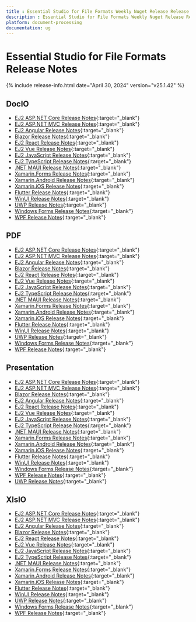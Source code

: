 ```yaml
---
title : Essential Studio for File Formats Weekly Nuget Release Release Notes  
description : Essential Studio for File Formats Weekly Nuget Release Release Notes  
platform: document-processing
documentation: ug
---
```


# Essential Studio for File Formats  Release Notes  

{% include release-info.html date="April 30, 2024" version="v25.1.42" %} 


## DocIO

* [EJ2 ASP.NET Core Release Notes](https://ej2.syncfusion.com/aspnetcore/documentation/release-notes/25.1.42#docio){:target="_blank"}
* [EJ2 ASP.NET MVC Release Notes](https://ej2.syncfusion.com/aspnetmvc/documentation/release-notes/25.1.42#docio){:target="_blank"}
* [EJ2 Angular Release Notes](https://ej2.syncfusion.com/angular/documentation/release-notes/25.1.42#docio){:target="_blank"}
* [Blazor Release Notes](https://blazor.syncfusion.com/documentation/release-notes/25.1.42#docio){:target="_blank"}
* [EJ2 React Release Notes](https://ej2.syncfusion.com/react/documentation/release-notes/25.1.42#docio){:target="_blank"}
* [EJ2 Vue  Release Notes](https://ej2.syncfusion.com/vue/documentation/release-notes/25.1.42#docio){:target="_blank"}
* [EJ2 JavaScript Release Notes](https://ej2.syncfusion.com/javascript/documentation/release-notes/25.1.42#docio){:target="_blank"}
* [EJ2 TypeScript Release Notes](https://ej2.syncfusion.com/documentation/release-notes/25.1.42#docio){:target="_blank"}
* [.NET MAUI Release Notes](/maui/release-notes/v25.1.42#docio){:target="_blank"}
* [Xamarin.Forms Release Notes](/xamarin/release-notes/v25.1.42#docio){:target="_blank"}
* [Xamarin.Android Release Notes](/xamarin-android/release-notes/v25.1.42#docio){:target="_blank"}
* [Xamarin.iOS Release Notes](/xamarin-ios/release-notes/v25.1.42#docio){:target="_blank"}
* [Flutter Release Notes](/flutter/release-notes/v25.1.42#docio){:target="_blank"}
* [WinUI Release Notes](/winui/release-notes/v25.1.42#docio){:target="_blank"}
* [UWP Release Notes](/uwp/release-notes/v25.1.42#docio){:target="_blank"}
* [Windows Forms Release Notes](/windowsforms/release-notes/v25.1.42#docio){:target="_blank"}
* [WPF Release Notes](/wpf/release-notes/v25.1.42#docio){:target="_blank"}



## PDF

* [EJ2 ASP.NET Core Release Notes](https://ej2.syncfusion.com/aspnetcore/documentation/release-notes/25.1.42#pdf){:target="_blank"}
* [EJ2 ASP.NET MVC Release Notes](https://ej2.syncfusion.com/aspnetmvc/documentation/release-notes/25.1.42#pdf){:target="_blank"}
* [EJ2 Angular Release Notes](https://ej2.syncfusion.com/angular/documentation/release-notes/25.1.42#pdf){:target="_blank"}
* [Blazor Release Notes](https://blazor.syncfusion.com/documentation/release-notes/25.1.42#pdf){:target="_blank"}
* [EJ2 React Release Notes](https://ej2.syncfusion.com/react/documentation/release-notes/25.1.42#pdf){:target="_blank"}
* [EJ2 Vue  Release Notes](https://ej2.syncfusion.com/vue/documentation/release-notes/25.1.42#pdf){:target="_blank"}
* [EJ2 JavaScript Release Notes](https://ej2.syncfusion.com/javascript/documentation/release-notes/25.1.42#pdf){:target="_blank"}
* [EJ2 TypeScript Release Notes](https://ej2.syncfusion.com/documentation/release-notes/25.1.42#pdf){:target="_blank"}
* [.NET MAUI Release Notes](/maui/release-notes/v25.1.42#pdf){:target="_blank"}
* [Xamarin.Forms Release Notes](/xamarin/release-notes/v25.1.42#pdf){:target="_blank"}
* [Xamarin.Android Release Notes](/xamarin-android/release-notes/v25.1.42#pdf){:target="_blank"}
* [Xamarin.iOS Release Notes](/xamarin-ios/release-notes/v25.1.42#pdf){:target="_blank"}
* [Flutter Release Notes](/flutter/release-notes/v25.1.42#pdf){:target="_blank"}
* [WinUI Release Notes](/winui/release-notes/v25.1.42#pdf){:target="_blank"}
* [UWP Release Notes](/uwp/release-notes/v25.1.42#pdf){:target="_blank"}
* [Windows Forms Release Notes](/windowsforms/release-notes/v25.1.42#pdf){:target="_blank"}
* [WPF Release Notes](/wpf/release-notes/v25.1.42#pdf){:target="_blank"}


## Presentation

* [EJ2 ASP.NET Core Release Notes](https://ej2.syncfusion.com/aspnetcore/documentation/release-notes/25.1.42#presentation){:target="_blank"}
* [EJ2 ASP.NET MVC Release Notes](https://ej2.syncfusion.com/aspnetmvc/documentation/release-notes/25.1.42#presentation){:target="_blank"}
* [Blazor Release Notes](https://blazor.syncfusion.com/documentation/release-notes/25.1.42#presentation){:target="_blank"}
* [EJ2 Angular Release Notes](https://ej2.syncfusion.com/angular/documentation/release-notes/25.1.42#presentation){:target="_blank"}
* [EJ2 React Release Notes](https://ej2.syncfusion.com/react/documentation/release-notes/25.1.42#presentation){:target="_blank"}
* [EJ2 Vue  Release Notes](https://ej2.syncfusion.com/vue/documentation/release-notes/25.1.42#presentation){:target="_blank"}
* [EJ2 JavaScript Release Notes](https://ej2.syncfusion.com/javascript/documentation/release-notes/25.1.42#presentation){:target="_blank"}
* [EJ2 TypeScript Release Notes](https://ej2.syncfusion.com/documentation/release-notes/25.1.42#presentation){:target="_blank"}
* [.NET MAUI Release Notes](/maui/release-notes/v25.1.42#presentation){:target="_blank"}
* [Xamarin.Forms Release Notes](/xamarin/release-notes/v25.1.42#presentation){:target="_blank"}
* [Xamarin.Android Release Notes](/xamarin-android/release-notes/v25.1.42#presentation){:target="_blank"}
* [Xamarin.iOS Release Notes](/xamarin-ios/release-notes/v25.1.42#presentation){:target="_blank"}
* [Flutter Release Notes](/flutter/release-notes/v25.1.42#presentation){:target="_blank"}
* [WinUI Release Notes](/winui/release-notes/v25.1.42#presentation){:target="_blank"}
* [Windows Forms Release Notes](/windowsforms/release-notes/v25.1.42#presentation){:target="_blank"}
* [WPF Release Notes](/wpf/release-notes/v25.1.42#presentation){:target="_blank"}
* [UWP Release Notes](/uwp/release-notes/v25.1.42#presentation){:target="_blank"}



## XlsIO

* [EJ2 ASP.NET Core Release Notes](https://ej2.syncfusion.com/aspnetcore/documentation/release-notes/25.1.42#xlsio){:target="_blank"}
* [EJ2 ASP.NET MVC Release Notes](https://ej2.syncfusion.com/aspnetmvc/documentation/release-notes/25.1.42#xlsio){:target="_blank"}
* [EJ2 Angular Release Notes](https://ej2.syncfusion.com/angular/documentation/release-notes/25.1.42#xlsio){:target="_blank"}
* [Blazor Release Notes](https://blazor.syncfusion.com/documentation/release-notes/25.1.42#xlsio){:target="_blank"}
* [EJ2 React Release Notes](https://ej2.syncfusion.com/react/documentation/release-notes/25.1.42#xlsio){:target="_blank"}
* [EJ2 Vue  Release Notes](https://ej2.syncfusion.com/vue/documentation/release-notes/25.1.42#xlsio){:target="_blank"}
* [EJ2 JavaScript Release Notes](https://ej2.syncfusion.com/javascript/documentation/release-notes/25.1.42#xlsio){:target="_blank"}
* [EJ2 TypeScript Release Notes](https://ej2.syncfusion.com/documentation/release-notes/25.1.42#xlsio){:target="_blank"}
* [.NET MAUI Release Notes](/maui/release-notes/v25.1.42#xlsio){:target="_blank"}
* [Xamarin.Forms Release Notes](/xamarin/release-notes/v25.1.42#xlsio){:target="_blank"}
* [Xamarin.Android Release Notes](/xamarin-android/release-notes/v25.1.42#xlsio){:target="_blank"}
* [Xamarin.iOS Release Notes](/xamarin-ios/release-notes/v25.1.42#xlsio){:target="_blank"}
* [Flutter Release Notes](/flutter/release-notes/v25.1.42#xlsio){:target="_blank"}
* [WinUI Release Notes](/winui/release-notes/v25.1.42#xlsio){:target="_blank"}
* [UWP Release Notes](/uwp/release-notes/v25.1.42#xlsio){:target="_blank"}
* [Windows Forms Release Notes](/windowsforms/release-notes/v25.1.42#xlsio){:target="_blank"}
* [WPF Release Notes](/wpf/release-notes/v25.1.42#xlsio){:target="_blank"}


